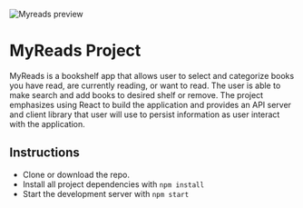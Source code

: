 ![Myreads preview](https://gokhanapaydin.com/img/p_myreads_1200.jpg)

# MyReads Project

MyReads is a bookshelf app that allows user to select and categorize books you have read, are currently reading, or want to read. The user is able to make search and add books to desired shelf or remove. The project emphasizes using React to build the application and provides an API server and client library that user will use to persist information as user interact with the application.


## Instructions
* Clone or download the repo.
* Install all project dependencies with `npm install`
* Start the development server with `npm start`

